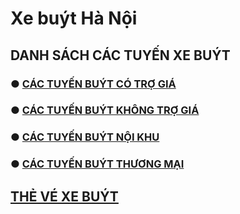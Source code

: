 # Xe buýt Hà Nội

## DANH SÁCH CÁC TUYẾN XE BUÝT
### ● [CÁC TUYẾN BUÝT CÓ TRỢ GIÁ](https://github.com/alisznlong/XeBuytHanoi/blob/main/sub/buyt/BuytTroGia.md)
### ● [CÁC TUYẾN BUÝT KHÔNG TRỢ GIÁ](https://github.com/alisznlong/XeBuytHanoi/blob/main/sub/buyt/BuytKhongTroGia.md)
### ● [CÁC TUYẾN BUÝT NỘI KHU](https://github.com/alisznlong/XeBuytHanoi/blob/main/sub/buyt/BuytNoiKhu.md)
### ● [CÁC TUYẾN BUÝT THƯƠNG MẠI](https://github.com/alisznlong/XeBuytHanoi/blob/main/sub/buyt/BuytThuongMai.md)

## [THẺ VÉ XE BUÝT](https://github.com/alisznlong/XeBuytHanoi/edit/main/sub/TheVe.md)
